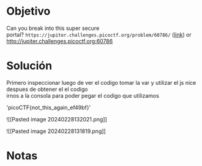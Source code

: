 
# Objetivo 
Can you break into this super secure portal? `https://jupiter.challenges.picoctf.org/problem/60786/` ([link](https://jupiter.challenges.picoctf.org/problem/60786/)) or http://jupiter.challenges.picoctf.org:60786

# Solución 

Primero inspeccionar 
luego de ver el codigo tomar la var 
y utilizar el js nice 
despues de obtener el el codigo  
irnos a la consola 
para poder pegar el codigo 
que utilizamos 

  
'picoCTF{not_this_again_ef49bf}'

![[Pasted image 20240228132021.png]]

![[Pasted image 20240228131819.png]]
# Notas 

